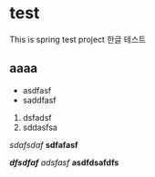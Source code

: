 # test
This is spring test project
한글 테스트

## aaaa

* asdfasf
* saddfasf


1. dsfadsf
2. sddasfsa

*sdafsdaf*
**sdfafasf**

***dfsdfaf***
_adsfasf_
__asdfdsafdfs__
